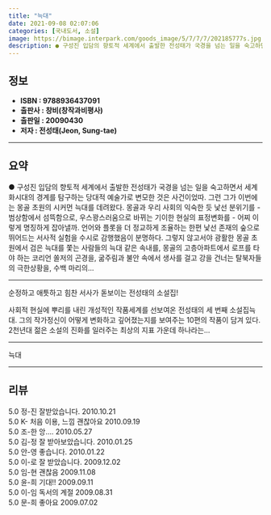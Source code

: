 ```yaml
---
title: "늑대"
date: 2021-09-08 02:07:06
categories: [국내도서, 소설]
image: https://bimage.interpark.com/goods_image/5/7/7/7/202185777s.jpg
description: ● 구성진 입담의 향토적 세계에서 출발한 전성태가 국경을 넘는 일을 숙고하면서 세계화시대의 경계를 탐구하는 당대적 예술가로 변모한 것은 사건이었따. 그런 그가 이번에는 몽골 초원의 시커먼 늑대를 데려왔다. 몽골과 우리 사회의 익숙한 듯 낯선 분위기를 - 범상함에서 섬뜩함으로, 우스꽝스
---
```


## **정보**

- **ISBN : 9788936437091**
- **출판사 : 창비(창작과비평사)**
- **출판일 : 20090430**
- **저자 : 전성태(Jeon, Sung-tae)**

------



## **요약**

●  구성진 입담의 향토적 세계에서 출발한 전성태가 국경을 넘는 일을 숙고하면서 세계화시대의 경계를 탐구하는 당대적 예술가로 변모한 것은 사건이었따. 그런 그가 이번에는 몽골 초원의 시커먼 늑대를 데려왔다. 몽골과 우리 사회의 익숙한 듯 낯선 분위기를 - 범상함에서 섬뜩함으로, 우스꽝스러움으로 바뀌는 기이한 현실의 표정변화를 - 어찌 이렇게 명징하게 잡아낼까. 언어와 플롯을 더 정교하게 조율하는 한편 낯선 존재의 숲으로 뛰어드는 서사적 실험을 수시로 감행했음이 분명하다. 그렇지 않고서야 광활한 몽골 초원에서 검은 늑대를 쫓는 사람들의 늑대 같은 속내를, 몽골의 고층아파트에서 로프를 타야 하는 코리언 쏠저의 곤경을, 굶주림과 불안 속에서 생사를 걸고 강을 건너는 탈북자들의 극한상황을, 수백 마리의...

------

순정하고 애틋하고 힘찬 서사가 돋보이는 전성태의 소설집!

사회적 현실에 뿌리를 내린 개성적인 작품세계를 선보여온 전성태의 세 번째 소설집늑대. 그의 작가정신이 어떻게 변화하고 깊어졌는지를 보여주는 10편의 작품이 담겨 있다. 2천년대 젊은 소설의 진화를 일러주는 최상의 지표 가운데 하나라는... 

------


늑대 

------


## **리뷰** 

5.0 정-진 잘받았습니다. 2010.10.21 <br/>5.0 K- 처음 이용, 느낌 괜찮아요 2010.09.19 <br/>5.0 조-한 앙.... 2010.05.27 <br/>5.0 김-정 잘 받아보았습니다.  2010.01.25 <br/>5.0 안-영 좋습니다. 2010.01.22 <br/>5.0 이-로 잘 받았습니다. 2009.12.02 <br/>5.0 임-현 괜찮음 2009.11.08 <br/>5.0 윤-희 기대!! 2009.09.11 <br/>5.0 이-임 독서의 계절 2009.08.31 <br/>5.0 문-희 좋아요 2009.07.02 <br/>